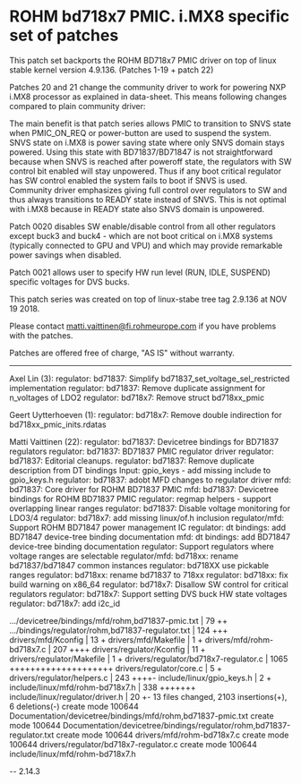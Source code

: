 # ROHM bd718x7 PMIC. i.MX8 specific set of patches

This patch set backports the ROHM BD718x7 PMIC driver on top of
linux stable kernel version 4.9.136. (Patches 1-19 + patch 22)

Patches 20 and 21 change the community driver to work for powering
NXP i.MX8 processor as explained in data-sheet. This means following
changes compared to plain community driver:

The main benefit is that patch series allows PMIC to transition to SNVS
state when PMIC_ON_REQ or power-button are used to suspend the system.
SNVS state on i.MX8 is power saving state where only SNVS domain stays
powered. Using this state with BD71837/BD71847 is not straightforward
because when SNVS is reached after poweroff state, the regulators with
SW control bit enabled will stay unpowered. Thus if any boot critical
regulator has SW control enabled the system fails to boot if SNVS is used.
Community driver emphasizes giving full control over regulators to SW and
thus always transitions to READY state instead of SNVS. This is not optimal
with i.MX8 because in READY state also SNVS domain is unpowered.

Patch 0020 disables SW enable/disable control from all other regulators
except buck3 and buck4 - which are not boot critical on i.MX8
systems (typically connected to GPU and VPU) and which may provide
remarkable power savings when disabled.

Patch 0021 allows user to specify HW run level (RUN, IDLE, SUSPEND)
specific voltages for DVS bucks.

This patch series was created on top of linux-stabe tree tag 2.9.136
at NOV 19 2018.

Please contact matti.vaittinen@fi.rohmeurope.com if you have problems with
the patches.

Patches are offered free of charge, "AS IS" without warranty.

---

Axel Lin (3):
  regulator: bd71837: Simplify bd71837_set_voltage_sel_restricted
    implementation
  regulator: bd71837: Remove duplicate assignment for n_voltages of LDO2
  regulator: bd718x7: Remove struct bd718xx_pmic

Geert Uytterhoeven (1):
  regulator: bd718x7: Remove double indirection for
    bd718xx_pmic_inits.rdatas

Matti Vaittinen (22):
  regulator: bd71837: Devicetree bindings for BD71837 regulators
  regulator: bd71837: BD71837 PMIC regulator driver
  regulator: bd71837: Editorial cleanups.
  regulator: bd71837: Remove duplicate description from DT bindings
  Input: gpio_keys - add missing include to gpio_keys.h
  regulator: bd71837: adobt MFD changes to regulator driver
  mfd: bd71837: Core driver for ROHM BD71837 PMIC
  mfd: bd71837: Devicetree bindings for ROHM BD71837 PMIC
  regulator: regmap helpers - support overlapping linear ranges
  regulator: bd71837: Disable voltage monitoring for LDO3/4
  regulator: bd718x7: add missing linux/of.h inclusion
  regulator/mfd: Support ROHM BD71847 power management IC
  regulator: dt bindings: add BD71847 device-tree binding documentation
  mfd: dt bindings: add BD71847 device-tree binding documentation
  regulator: Support regulators where voltage ranges are selectable
  regulator/mfd: bd718xx: rename bd71837/bd71847 common instances
  regulator: bd718XX use pickable ranges
  regulator: bd718xx: rename bd71837 to 718xx
  regulator: bd718xx: fix build warning on x86_64
  regulator: bd718x7: Disallow SW control for critical regulators
  regulator: bd718x7: Support setting DVS buck HW state voltages
  regulator: bd718x7: add i2c_id

 .../devicetree/bindings/mfd/rohm,bd71837-pmic.txt  |   79 ++
 .../bindings/regulator/rohm,bd71837-regulator.txt  |  124 +++
 drivers/mfd/Kconfig                                |   13 +
 drivers/mfd/Makefile                               |    1 +
 drivers/mfd/rohm-bd718x7.c                         |  207 ++++
 drivers/regulator/Kconfig                          |   11 +
 drivers/regulator/Makefile                         |    1 +
 drivers/regulator/bd718x7-regulator.c              | 1065 ++++++++++++++++++++
 drivers/regulator/core.c                           |    5 +
 drivers/regulator/helpers.c                        |  243 ++++-
 include/linux/gpio_keys.h                          |    2 +
 include/linux/mfd/rohm-bd718x7.h                   |  338 +++++++
 include/linux/regulator/driver.h                   |   20 +-
 13 files changed, 2103 insertions(+), 6 deletions(-)
 create mode 100644 Documentation/devicetree/bindings/mfd/rohm,bd71837-pmic.txt
 create mode 100644 Documentation/devicetree/bindings/regulator/rohm,bd71837-regulator.txt
 create mode 100644 drivers/mfd/rohm-bd718x7.c
 create mode 100644 drivers/regulator/bd718x7-regulator.c
 create mode 100644 include/linux/mfd/rohm-bd718x7.h

-- 
2.14.3

